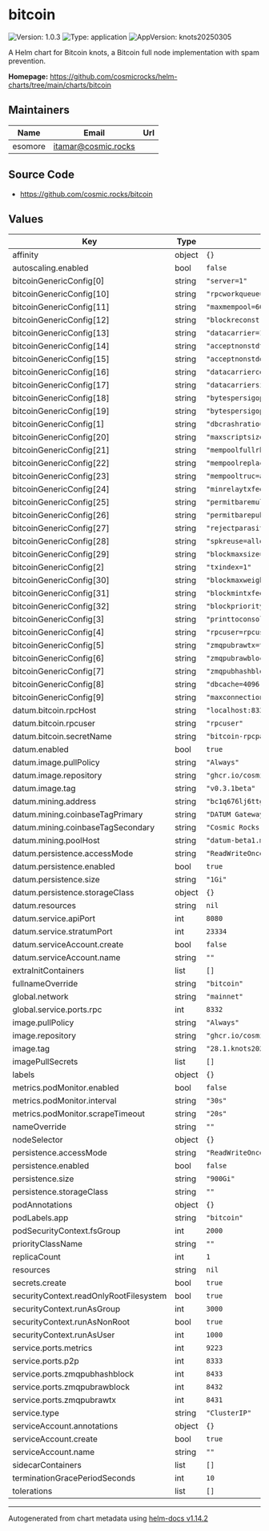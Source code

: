 # bitcoin

![Version: 1.0.3](https://img.shields.io/badge/Version-1.0.3-informational?style=flat-square) ![Type: application](https://img.shields.io/badge/Type-application-informational?style=flat-square) ![AppVersion: knots20250305](https://img.shields.io/badge/AppVersion-knots20250305-informational?style=flat-square)

A Helm chart for Bitcoin knots, a Bitcoin full node implementation with spam prevention.

**Homepage:** <https://github.com/cosmicrocks/helm-charts/tree/main/charts/bitcoin>

## Maintainers

| Name | Email | Url |
| ---- | ------ | --- |
| esomore | <itamar@cosmic.rocks> |  |

## Source Code

* <https://github.com/cosmic.rocks/bitcoin>

## Values

| Key | Type | Default | Description |
|-----|------|---------|-------------|
| affinity | object | `{}` |  |
| autoscaling.enabled | bool | `false` |  |
| bitcoinGenericConfig[0] | string | `"server=1"` |  |
| bitcoinGenericConfig[10] | string | `"rpcworkqueue=1000"` |  |
| bitcoinGenericConfig[11] | string | `"maxmempool=600"` |  |
| bitcoinGenericConfig[12] | string | `"blockreconstructionextratxn=10000"` |  |
| bitcoinGenericConfig[13] | string | `"datacarrier=1"` |  |
| bitcoinGenericConfig[14] | string | `"acceptnonstdtxn=0"` |  |
| bitcoinGenericConfig[15] | string | `"acceptnonstddatacarrier=0"` |  |
| bitcoinGenericConfig[16] | string | `"datacarriercost=1"` |  |
| bitcoinGenericConfig[17] | string | `"datacarriersize=42"` |  |
| bitcoinGenericConfig[18] | string | `"bytespersigop=20"` |  |
| bitcoinGenericConfig[19] | string | `"bytespersigopstrict=20"` |  |
| bitcoinGenericConfig[1] | string | `"dbcrashratio=0.0001"` |  |
| bitcoinGenericConfig[20] | string | `"maxscriptsize=1650"` |  |
| bitcoinGenericConfig[21] | string | `"mempoolfullrbf=1"` |  |
| bitcoinGenericConfig[22] | string | `"mempoolreplacement=fee,-optin"` |  |
| bitcoinGenericConfig[23] | string | `"mempooltruc=accept"` |  |
| bitcoinGenericConfig[24] | string | `"minrelaytxfee=0.00001"` |  |
| bitcoinGenericConfig[25] | string | `"permitbaremultisig=0"` |  |
| bitcoinGenericConfig[26] | string | `"permitbarepubkey=0"` |  |
| bitcoinGenericConfig[27] | string | `"rejectparasites=1"` |  |
| bitcoinGenericConfig[28] | string | `"spkreuse=allow"` |  |
| bitcoinGenericConfig[29] | string | `"blockmaxsize=3985000"` |  |
| bitcoinGenericConfig[2] | string | `"txindex=1"` |  |
| bitcoinGenericConfig[30] | string | `"blockmaxweight=3985000"` |  |
| bitcoinGenericConfig[31] | string | `"blockmintxfee=0.00001"` |  |
| bitcoinGenericConfig[32] | string | `"blockprioritysize=0"` |  |
| bitcoinGenericConfig[3] | string | `"printtoconsole=1"` |  |
| bitcoinGenericConfig[4] | string | `"rpcuser=rpcuser"` |  |
| bitcoinGenericConfig[5] | string | `"zmqpubrawtx=tcp://0.0.0.0:8431"` |  |
| bitcoinGenericConfig[6] | string | `"zmqpubrawblock=tcp://0.0.0.0:8432"` |  |
| bitcoinGenericConfig[7] | string | `"zmqpubhashblock=tcp://0.0.0.0:8433"` |  |
| bitcoinGenericConfig[8] | string | `"dbcache=4096"` |  |
| bitcoinGenericConfig[9] | string | `"maxconnections=80"` |  |
| datum.bitcoin.rpcHost | string | `"localhost:8332"` |  |
| datum.bitcoin.rpcuser | string | `"rpcuser"` |  |
| datum.bitcoin.secretName | string | `"bitcoin-rpcpassword"` |  |
| datum.enabled | bool | `true` |  |
| datum.image.pullPolicy | string | `"Always"` |  |
| datum.image.repository | string | `"ghcr.io/cosmicrocks/datum"` |  |
| datum.image.tag | string | `"v0.3.1beta"` |  |
| datum.mining.address | string | `"bc1q676lj6ttgpu7p25uk3ex2thyxdrvralct2upl4"` |  |
| datum.mining.coinbaseTagPrimary | string | `"DATUM Gateway"` |  |
| datum.mining.coinbaseTagSecondary | string | `"Cosmic Rocks"` |  |
| datum.mining.poolHost | string | `"datum-beta1.mine.ocean.xyz"` |  |
| datum.persistence.accessMode | string | `"ReadWriteOncePod"` |  |
| datum.persistence.enabled | bool | `true` |  |
| datum.persistence.size | string | `"1Gi"` |  |
| datum.persistence.storageClass | object | `{}` |  |
| datum.resources | string | `nil` |  |
| datum.service.apiPort | int | `8080` |  |
| datum.service.stratumPort | int | `23334` |  |
| datum.serviceAccount.create | bool | `false` |  |
| datum.serviceAccount.name | string | `""` |  |
| extraInitContainers | list | `[]` |  |
| fullnameOverride | string | `"bitcoin"` |  |
| global.network | string | `"mainnet"` |  |
| global.service.ports.rpc | int | `8332` |  |
| image.pullPolicy | string | `"Always"` |  |
| image.repository | string | `"ghcr.io/cosmicrocks/knots"` |  |
| image.tag | string | `"28.1.knots20250305"` |  |
| imagePullSecrets | list | `[]` |  |
| labels | object | `{}` |  |
| metrics.podMonitor.enabled | bool | `false` |  |
| metrics.podMonitor.interval | string | `"30s"` |  |
| metrics.podMonitor.scrapeTimeout | string | `"20s"` |  |
| nameOverride | string | `""` |  |
| nodeSelector | object | `{}` |  |
| persistence.accessMode | string | `"ReadWriteOnce"` |  |
| persistence.enabled | bool | `false` |  |
| persistence.size | string | `"900Gi"` |  |
| persistence.storageClass | string | `""` |  |
| podAnnotations | object | `{}` |  |
| podLabels.app | string | `"bitcoin"` |  |
| podSecurityContext.fsGroup | int | `2000` |  |
| priorityClassName | string | `""` |  |
| replicaCount | int | `1` |  |
| resources | string | `nil` |  |
| secrets.create | bool | `true` |  |
| securityContext.readOnlyRootFilesystem | bool | `true` |  |
| securityContext.runAsGroup | int | `3000` |  |
| securityContext.runAsNonRoot | bool | `true` |  |
| securityContext.runAsUser | int | `1000` |  |
| service.ports.metrics | int | `9223` |  |
| service.ports.p2p | int | `8333` |  |
| service.ports.zmqpubhashblock | int | `8433` |  |
| service.ports.zmqpubrawblock | int | `8432` |  |
| service.ports.zmqpubrawtx | int | `8431` |  |
| service.type | string | `"ClusterIP"` |  |
| serviceAccount.annotations | object | `{}` |  |
| serviceAccount.create | bool | `true` |  |
| serviceAccount.name | string | `""` |  |
| sidecarContainers | list | `[]` |  |
| terminationGracePeriodSeconds | int | `10` |  |
| tolerations | list | `[]` |  |

----------------------------------------------
Autogenerated from chart metadata using [helm-docs v1.14.2](https://github.com/norwoodj/helm-docs/releases/v1.14.2)
